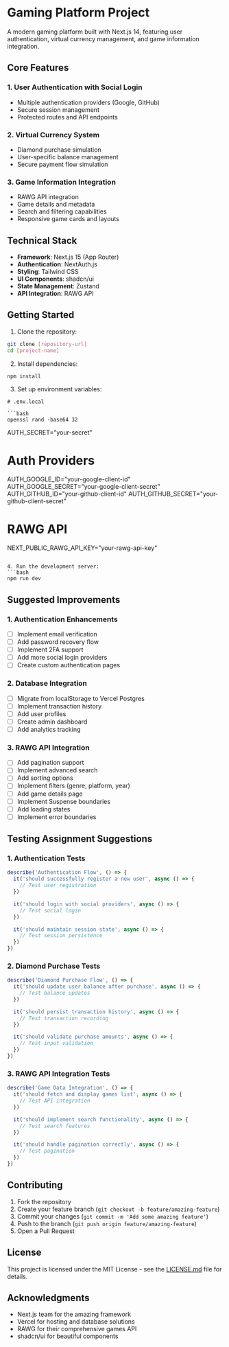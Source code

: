 # Gaming Platform Project

A modern gaming platform built with Next.js 14, featuring user authentication, virtual currency management, and game information integration.

## Core Features

### 1. User Authentication with Social Login
- Multiple authentication providers (Google, GitHub)
- Secure session management
- Protected routes and API endpoints

### 2. Virtual Currency System
- Diamond purchase simulation
- User-specific balance management
- Secure payment flow simulation

### 3. Game Information Integration
- RAWG API integration
- Game details and metadata
- Search and filtering capabilities
- Responsive game cards and layouts

## Technical Stack

- **Framework**: Next.js 15 (App Router)
- **Authentication**: NextAuth.js
- **Styling**: Tailwind CSS
- **UI Components**: shadcn/ui
- **State Management**: Zustand
- **API Integration**: RAWG API

## Getting Started

1. Clone the repository:
```bash
git clone [repository-url]
cd [project-name]
```

2. Install dependencies:
```bash
npm install
```

3. Set up environment variables:
```env
# .env.local

```bash
openssl rand -base64 32
```
AUTH_SECRET="your-secret"

# Auth Providers
AUTH_GOOGLE_ID="your-google-client-id"
AUTH_GOOGLE_SECRET="your-google-client-secret"
AUTH_GITHUB_ID="your-github-client-id"
AUTH_GITHUB_SECRET="your-github-client-secret"

# RAWG API
NEXT_PUBLIC_RAWG_API_KEY="your-rawg-api-key"
```

4. Run the development server:
```bash
npm run dev
```

## Suggested Improvements

### 1. Authentication Enhancements
- [ ] Implement email verification
- [ ] Add password recovery flow
- [ ] Implement 2FA support
- [ ] Add more social login providers
- [ ] Create custom authentication pages

### 2. Database Integration
- [ ] Migrate from localStorage to Vercel Postgres
- [ ] Implement transaction history
- [ ] Add user profiles
- [ ] Create admin dashboard
- [ ] Add analytics tracking

### 3. RAWG API Integration
- [ ] Add pagination support
- [ ] Implement advanced search
- [ ] Add sorting options
- [ ] Implement filters (genre, platform, year)
- [ ] Add game details page
- [ ] Implement Suspense boundaries
- [ ] Add loading states
- [ ] Implement error boundaries

## Testing Assignment Suggestions

### 1. Authentication Tests
```typescript
describe('Authentication Flow', () => {
  it('should successfully register a new user', async () => {
    // Test user registration
  })

  it('should login with social providers', async () => {
    // Test social login
  })

  it('should maintain session state', async () => {
    // Test session persistence
  })
})
```

### 2. Diamond Purchase Tests
```typescript
describe('Diamond Purchase Flow', () => {
  it('should update user balance after purchase', async () => {
    // Test balance updates
  })

  it('should persist transaction history', async () => {
    // Test transaction recording
  })

  it('should validate purchase amounts', async () => {
    // Test input validation
  })
})
```

### 3. RAWG API Integration Tests
```typescript
describe('Game Data Integration', () => {
  it('should fetch and display games list', async () => {
    // Test API integration
  })

  it('should implement search functionality', async () => {
    // Test search features
  })

  it('should handle pagination correctly', async () => {
    // Test pagination
  })
})
```

## Contributing

1. Fork the repository
2. Create your feature branch (`git checkout -b feature/amazing-feature`)
3. Commit your changes (`git commit -m 'Add some amazing feature'`)
4. Push to the branch (`git push origin feature/amazing-feature`)
5. Open a Pull Request

## License

This project is licensed under the MIT License - see the [LICENSE.md](LICENSE.md) file for details.

## Acknowledgments

- Next.js team for the amazing framework
- Vercel for hosting and database solutions
- RAWG for their comprehensive games API
- shadcn/ui for beautiful components
